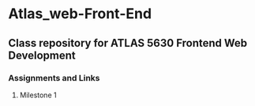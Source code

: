 # Atlas_web-Front-End
## Class repository for ATLAS 5630 Frontend Web Development

### Assignments and Links
1. Milestone 1

